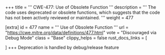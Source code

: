 +++
title = '''
CWE-477: Use of Obsolete Function
'''
description	= '''
The code uses deprecated or obsolete functions, which suggests that the code has not been actively reviewed or maintained.
'''
weight = 477

[extra]
id = 477
name = '''
Use of Obsolete Function
'''
url = "https://cwe.mitre.org/data/definitions/477.html"
vote = "Discouraged via Debug Mode"
class = "Base"
clippy_helps = false
rust_docs_links = [
	
]
+++
Deprecation is handled by debug/release feature